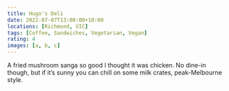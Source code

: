 ```yaml
---
title: Hugo's Deli
date: 2022-07-07T13:00:00+10:00
locations: [Richmond, VIC]
tags: [Coffee, Sandwiches, Vegetarian, Vegan]
rating: 4
images: [a, b, c]
---
```


A fried mushroom sanga so good I thought it was chicken. No dine-in though, but if it’s sunny you can chill on some milk crates, peak-Melbourne style.
